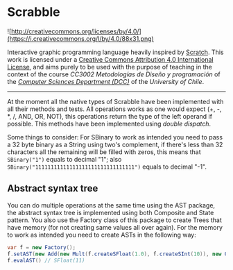 # Scrabble

![http://creativecommons.org/licenses/by/4.0/](https://i.creativecommons.org/l/by/4.0/88x31.png)

Interactive graphic programming language heavily inspired by 
[Scratch](https://scratch.mit.edu).
This work is licensed under a
[Creative Commons Attribution 4.0 International License](http://creativecommons.org/licenses/by/4.0/), 
and aims purely to be used with the purpose of teaching in the context of the course 
_CC3002 Metodologías de Diseño y programación_ of the 
[_Computer Sciences Department (DCC)_](https://www.dcc.uchile.cl) of the 
_University of Chile_.

---

At the moment all the native types of Scrabble have been implemented with all their methods and tests.
All operations works as one would expect (+, -, *, /, AND, OR, NOT), this operations return the type of the left operand if possible. This methods have been implemented using *double dispatch*. 



Some things to consider: For SBinary to work as intended you need to pass a 32 byte binary as a String using two's complement, if there's less than 32 characters all the remaining will be filled with zeros, this means that `SBinary("1")` equals to decimal "1"; also `SBinary("11111111111111111111111111111111")` equals to decimal "-1".

## Abstract syntax tree
You can do multiple operations at the same time using the AST package, the abstract syntax tree is implemented using both Composite and State pattern. You also use the Factory class of this package to create Trees that have memory (for not creating same values all over again). For the memory to work as intended you need to create ASTs in the following way:
```java
var f = new Factory();
f.setAST(new Add(new Mult(f.createSFloat(1.0), f.createSInt(10)), new Or(f.createSBinary("0"), f.createSBool(true))));
f.evalAST() // SFloat(11)
```

